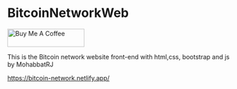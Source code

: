 # BitcoinNetworkWeb
<a href="https://www.buymeacoffee.com/mohabbatrj" target="_blank"><img src="https://cdn.buymeacoffee.com/buttons/default-orange.png" alt="Buy Me A Coffee" height="41" width="174"></a>

This is the Bitcoin network website front-end with html,css, bootstrap and js by MohabbatRJ


https://bitcoin-network.netlify.app/
